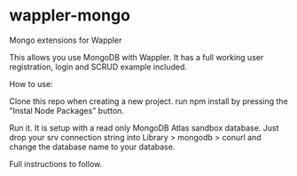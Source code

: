 # wappler-mongo
Mongo extensions for Wappler

This allows you use MongoDB with Wappler. It has a full working user registration, login and SCRUD example included. 

How to use: 

Clone this repo when creating a new project. 
run npm install by pressing the "Instal Node Packages" button. 

Run it. It is setup with a read only MongoDB Atlas sandbox database. Just drop your srv connection string into Library > mongodb > conurl and change the database name to your database.  

Full instructions to follow. 
